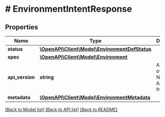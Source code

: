 # # EnvironmentIntentResponse

## Properties

Name | Type | Description | Notes
------------ | ------------- | ------------- | -------------
**status** | [**\OpenAPI\Client\Model\EnvironmentDefStatus**](EnvironmentDefStatus.md) |  | [optional]
**spec** | [**\OpenAPI\Client\Model\Environment**](Environment.md) |  | [optional]
**api_version** | **string** | API Version of the Nutanix v3 API framework. | [default to '3.1.0']
**metadata** | [**\OpenAPI\Client\Model\EnvironmentMetadata**](EnvironmentMetadata.md) |  |

[[Back to Model list]](../../README.md#models) [[Back to API list]](../../README.md#endpoints) [[Back to README]](../../README.md)
